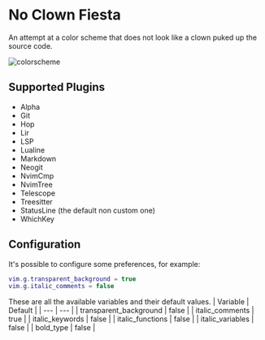 # No Clown Fiesta

An attempt at a color scheme that does not look like a clown puked up the source code.

![colorscheme](https://gustafrydholm.xyz/images/no-clown-fiesta0.png)

## Supported Plugins

- Alpha
- Git
- Hop
- Lir
- LSP
- Lualine
- Markdown
- Neogit
- NvimCmp
- NvimTree
- Telescope
- Treesitter
- StatusLine (the default non custom one)
- WhichKey

## Configuration
It's possible to configure some preferences, for example:

```lua
vim.g.transparent_background = true
vim.g.italic_comments = false
```

These are all the available variables and their default values.
| Variable | Default |
| --- | --- |
| transparent_background | false |
| italic_comments | true |
| italic_keywords | false |
| italic_functions | false |
| italic_variables | false |
| bold_type | false |
